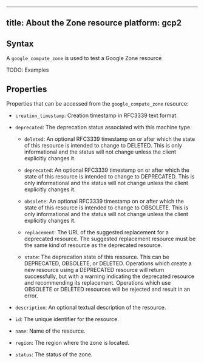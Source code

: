 
---
title: About the Zone resource
platform: gcp2
---

## Syntax
A `google_compute_zone` is used to test a Google Zone resource

TODO: Examples

## Properties
Properties that can be accessed from the `google_compute_zone` resource:

  * `creation_timestamp`: Creation timestamp in RFC3339 text format.

  * `deprecated`: The deprecation status associated with this machine type.

    * `deleted`: An optional RFC3339 timestamp on or after which the state of this resource is intended to change to DELETED. This is only informational and the status will not change unless the client explicitly changes it.

    * `deprecated`: An optional RFC3339 timestamp on or after which the state of this resource is intended to change to DEPRECATED. This is only informational and the status will not change unless the client explicitly changes it.

    * `obsolete`: An optional RFC3339 timestamp on or after which the state of this resource is intended to change to OBSOLETE. This is only informational and the status will not change unless the client explicitly changes it.

    * `replacement`: The URL of the suggested replacement for a deprecated resource. The suggested replacement resource must be the same kind of resource as the deprecated resource.

    * `state`: The deprecation state of this resource. This can be DEPRECATED, OBSOLETE, or DELETED. Operations which create a new resource using a DEPRECATED resource will return successfully, but with a warning indicating the deprecated resource and recommending its replacement. Operations which use OBSOLETE or DELETED resources will be rejected and result in an error.

  * `description`: An optional textual description of the resource.

  * `id`: The unique identifier for the resource.

  * `name`: Name of the resource.

  * `region`: The region where the zone is located.

  * `status`: The status of the zone.
